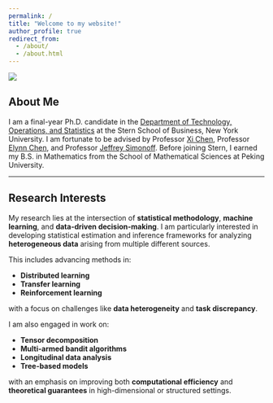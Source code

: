 ```yaml
---
permalink: /
title: "Welcome to my website!"
author_profile: true
redirect_from: 
  - /about/
  - /about.html
---
```


<img src='/images/IMG_0994.png'>


## About Me


I am a final-year Ph.D. candidate in the [Department of Technology, Operations, and Statistics](https://www.stern.nyu.edu/experience-stern/about/departments-centers-initiatives/academic-departments/tops) at the Stern School of Business, New York University. I am fortunate to be advised by Professor [Xi Chen](https://pages.stern.nyu.edu/~xchen3/), Professor [Elynn Chen](https://elynncc.github.io/), and Professor [Jeffrey Simonoff](https://pages.stern.nyu.edu/~jsimonof/). Before joining Stern, I earned my B.S. in Mathematics from the School of Mathematical Sciences at Peking University. 
<!--- where I was advised by Professor [Xiangzhong Fang](https://www.stat-center.pku.edu.cn/en/People/corecher/fxz_20180710175435673424/1279074.htm) and Professor [Xiaohua Zhou](https://faculty.washington.edu/azhou/).-->


---

## Research Interests

My research lies at the intersection of **statistical methodology**, **machine learning**, and **data-driven decision-making**. I am particularly interested in developing statistical estimation and inference frameworks for analyzing **heterogeneous data** arising from multiple different sources.

This includes advancing methods in:
- **Distributed learning**
- **Transfer learning**
- **Reinforcement learning**

with a focus on challenges like **data heterogeneity** and **task discrepancy**.

I am also engaged in work on:
- **Tensor decomposition**
- **Multi-armed bandit algorithms**
- **Longitudinal data analysis**
- **Tree-based models**

with an emphasis on improving both **computational efficiency** and **theoretical guarantees** in high-dimensional or structured settings.


<!--- (## Publications and Preprints)

[//]: # [1] Elynn Chen, Xi Chen, **Wenbo Jing**, Xiao Liu (*alphabetical*).  
[**Stochastic Linear Bandits with Latent Heterogeneity**](https://arxiv.org/abs/2502.00423).   
*arXiv preprint*, 2025.

[2] Elynn Chen, Xi Chen, **Wenbo Jing** (*alphabetical*).  
[**Data-Driven Knowledge Transfer in Batch Q\* Learning**](https://arxiv.org/abs/2404.15209).   
*arXiv preprint*, 2025.
* Under major revision at Journal of the American Statistical Association (Theory and Methods)
* Winner of the 2025 NESS Student Paper Award

[3] Elynn Chen, Xi Chen, **Wenbo Jing**, Yichen Zhang (*alphabetical*).  
[**Distributed Tensor Principal Component Analysis with Data Heterogeneity**](https://arxiv.org/abs/2405.11681).  
*Journal of the American Statistical Association (Theory and Methods, to appear)*, 2025.  
* Winner of the 2025 IMS Hannan Graduate Student Travel Award  
* Winner of the 2024 NESS Student Poster Award

[4] Xi Chen, **Wenbo Jing**, Weidong Liu, Yichen Zhang (*alphabetical*).  
[**Distributed Estimation and Inference for Semi-parametric Binary Response Models**](https://arxiv.org/abs/2210.08393).  
*The Annals of Statistics*, 52(3), 922–947, 2024.

[5] **Wenbo Jing**, Jeffrey Simonoff.  
[**A regression tree method for longitudinal and clustered data with multivariate responses**](https://www.tandfonline.com/doi/full/10.1080/00949655.2023.2273966).  
*Journal of Statistical Computation and Simulation*, 94(4), 820–842, 2024.) -->

<!--- ## Teaching

**Spring 2025**  
Teaching Fellow for COR-GB 1305 EXE 86 *Statistics & Data Analysis*

**Summer 2024**  
Primary Lecturer for STAT-UB 1 *Statistics for Business Control*  
Evaluation: **4.73 / 5.00**

**Spring 2024**  
Teaching Fellow for STAT-GB 3385 *Foundations of Machine Learning*  
Teaching Fellow for STAT-GB 2302 *Forecasting Time Series Data*

**Spring 2023**  
Teaching Fellow for XBA1-GB 8120 *Modern Artificial Intelligence*

**Fall 2022**  
Lecturer for STAT-UB.103 *Statistics for Business Control & Regression and Forecasting Models*  
Teaching Fellow for STAT-GB 3385 *Foundations of Machine Learning*

**Summer 2022**  
Teaching Fellow for SHBI-GB.7300.B91 *Statistics & Data Analysis*

**Spring 2022**  
Lecturer for STAT-UB 103 *Statistics for Business Control & Regression and Forecasting Models*  
Teaching Fellow for XBA1-GB 8120 *Modern Artificial Intelligence*

--- -->

<!--- ## Talks

**12/2024**  
IMS International Conference on Statistics and Data Science, Nice

**10/2024**  
INFORMS Annual Meeting, Seattle

**08/2024**  
Joint Statistical Meetings, Portland

**07/2024**  
Chinese Scholars Association for Management Science and Engineering, Xiamen

**05/2024**  
New England Statistics Symposium, University of Connecticut, Storrs  
*Winner of the NESS Student Poster Award*

**10/2023**  
Stern School of Business, New York University, New York

**08/2023**  
Joint Statistical Meetings, Toronto

**04/2022**  
Stern School of Business, New York University, New York  -->










